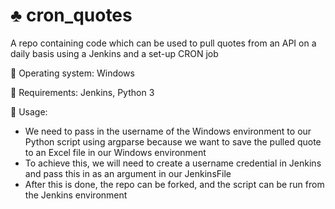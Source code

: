 # :clubs: cron_quotes
A repo containing code which can be used to pull quotes from an API on a daily basis using a Jenkins and a set-up CRON job

:floppy_disk: Operating system: Windows

:hammer:  Requirements: Jenkins, Python 3

:wrench:  Usage: 
- We need to pass in the username of the Windows environment to our Python script using argparse because we want to save the pulled quote to an Excel file in our Windows environment
- To achieve this, we will need to create a username credential in Jenkins and pass this in as an argument in our JenkinsFile
- After this is done, the repo can be forked, and the script can be run from the Jenkins environment

